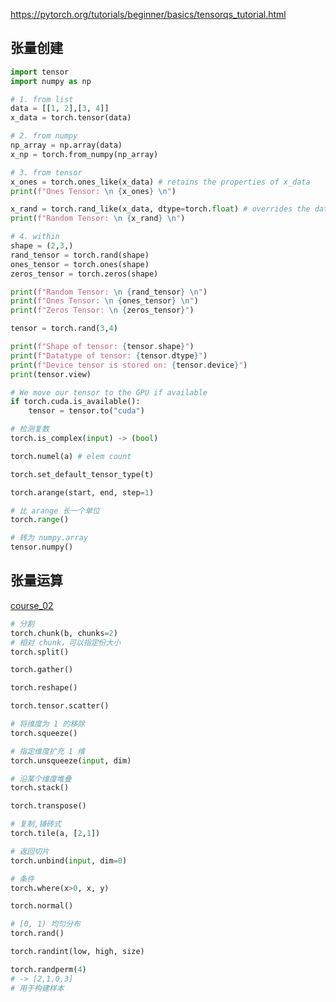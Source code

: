 
https://pytorch.org/tutorials/beginner/basics/tensorqs_tutorial.html

## 张量创建

```python
import tensor
import numpy as np

# 1. from list
data = [[1, 2],[3, 4]]
x_data = torch.tensor(data)

# 2. from numpy
np_array = np.array(data)
x_np = torch.from_numpy(np_array)

# 3. from tensor
x_ones = torch.ones_like(x_data) # retains the properties of x_data
print(f"Ones Tensor: \n {x_ones} \n")

x_rand = torch.rand_like(x_data, dtype=torch.float) # overrides the datatype of x_data
print(f"Random Tensor: \n {x_rand} \n")

# 4. within
shape = (2,3,)
rand_tensor = torch.rand(shape)
ones_tensor = torch.ones(shape)
zeros_tensor = torch.zeros(shape)

print(f"Random Tensor: \n {rand_tensor} \n")
print(f"Ones Tensor: \n {ones_tensor} \n")
print(f"Zeros Tensor: \n {zeros_tensor}")

```

```python
tensor = torch.rand(3,4)

print(f"Shape of tensor: {tensor.shape}")
print(f"Datatype of tensor: {tensor.dtype}")
print(f"Device tensor is stored on: {tensor.device}")
print(tensor.view)
```

```python
# We move our tensor to the GPU if available
if torch.cuda.is_available():
    tensor = tensor.to("cuda")
```

```python
# 检测复数
torch.is_complex(input) -> (bool)
```

```python
torch.numel(a) # elem count
```

```python
torch.set_default_tensor_type(t)
```

```python
torch.arange(start, end, step=1)

# 比 arange 长一个单位
torch.range()
```

```python
# 转为 numpy.array
tensor.numpy()
```








## 张量运算

[course_02](https://www.bilibili.com/video/BV1wQ4y1q7Bm/)

```python
# 分割
torch.chunk(b, chunks=2)
# 相对 chunk，可以指定份大小
torch.split()

torch.gather()

torch.reshape()

torch.tensor.scatter()

# 将维度为 1 的移除
torch.squeeze()

# 指定维度扩充 1 维
torch.unsqueeze(input, dim)

# 沿某个维度堆叠
torch.stack()

torch.transpose()

# 复制,铺砖式
torch.tile(a, [2,1])

# 返回切片
torch.unbind(input, dim=0)

# 条件
torch.where(x>0, x, y)
```

```python
torch.normal()

# [0, 1) 均匀分布
torch.rand()

torch.randint(low, high, size)

torch.randperm(4)
# -> [2,1,0,3]
# 用于构建样本
```